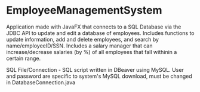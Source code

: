 # EmployeeManagementSystem
Application made with JavaFX that connects to a SQL Database via the JDBC API to update and edit a database of employees. Includes functions to update information, add and delete employees, and search by name/employeeID/SSN. Includes a salary manager that can increase/decrease salaries (by %) of all employees that fall withinin a certain range.

SQL File/Connection - SQL script written in DBeaver using MySQL. User and password are specific to system's MySQL download, must be changed in DatabaseConnection.java
